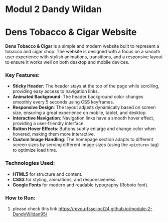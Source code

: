 # Modul 2 Dandy Wildan

# Dens Tobacco & Cigar Website

**Dens Tobacco & Cigar** is a simple and modern website built to represent a tobacco and cigar shop. The website is designed with a focus on a smooth user experience with stylish animations, transitions, and a responsive layout to ensure it works well on both desktop and mobile devices.

### Key Features:
- **Sticky Header**: The header stays at the top of the page while scrolling, providing easy access to navigation links.
- **Animated Background**: The header background color changes smoothly every 5 seconds using CSS keyframes.
- **Responsive Design**: The layout adjusts dynamically based on screen size, ensuring a great experience on mobile, tablet, and desktop.
- **Interactive Navigation**: Navigation links have a smooth hover effect, providing a user-friendly interface.
- **Button Hover Effects**: Buttons subtly enlarge and change color when hovered, making them more interactive.
- **Custom Image Handling**: The homepage section adapts to different screen sizes by serving different image sizes (using the `<picture>` tag) to optimize load time.

### Technologies Used:
- **HTML5** for structure and content.
- **CSS3** for styling, animations, and responsiveness.
- **Google Fonts** for modern and readable typography (Roboto font).
  
### How to Run:

1. please check this link https://revou-fsse-oct24.github.io/module-2-DandyWildan95/

